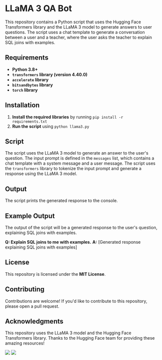 LLaMA 3 QA Bot
================

This repository contains a Python script that uses the Hugging Face Transformers library and the LLaMA 3 model to generate answers to user questions. The script uses a chat template to generate a conversation between a user and a teacher, where the user asks the teacher to explain SQL joins with examples.

Requirements
------------

* **Python 3.8+**
* **`transformers` library (version 4.40.0)**
* **`accelerate` library**
* **`bitsandbytes` library**
* **`torch` library**

Installation
------------

1. **Install the required libraries** by running `pip install -r requirements.txt`
2. **Run the script** using `python llama3.py`

Script
------

The script uses the LLaMA 3 model to generate an answer to the user's question. The input prompt is defined in the `messages` list, which contains a chat template with a system message and a user message. The script uses the `transformers` library to tokenize the input prompt and generate a response using the LLaMA 3 model.

Output
------

The script prints the generated response to the console.

Example Output
-------------

The output of the script will be a generated response to the user's question, explaining SQL joins with examples.

**Q: Explain SQL joins to me with examples.**
**A:** [Generated response explaining SQL joins with examples]

License
-------

This repository is licensed under the **MIT License**.

Contributing
------------

Contributions are welcome! If you'd like to contribute to this repository, please open a pull request.

Acknowledgments
---------------

This repository uses the LLaMA 3 model and the Hugging Face Transformers library. Thanks to the Hugging Face team for providing these amazing resources!

<a href="https://github.com/your-username/LLaMA-3-QA-Bot/issues"><img src="https://img.shields.io/badge/Issues-0-red.svg"></a>
<a href="https://github.com/your-username/LLaMA-3-QA-Bot/pulls"><img src="https://img.shields.io/badge/Pull%20Requests-0-yellow.svg"></a>